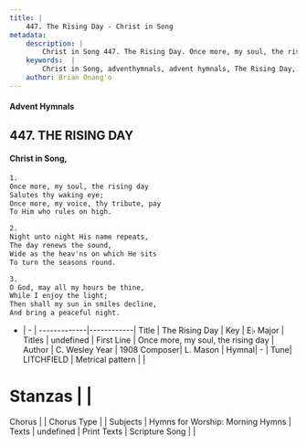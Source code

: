 ```yaml
---
title: |
    447. The Rising Day - Christ in Song
metadata:
    description: |
        Christ in Song 447. The Rising Day. Once more, my soul, the rising day Salutes thy waking eye; Once more, my voice, thy tribute, pay To Him who rules on high.
    keywords:  |
        Christ in Song, adventhymnals, advent hymnals, The Rising Day, Once more, my soul, the rising day. 
    author: Brian Onang'o
---
```


#### Advent Hymnals
## 447. THE RISING DAY
####  Christ in Song,

```txt
1.
Once more, my soul, the rising day
Salutes thy waking eye;
Once more, my voice, thy tribute, pay
To Him who rules on high.

2.
Night unto night His name repeats,
The day renews the sound,
Wide as the heav'ns on which He sits
To turn the seasons round.

3.
O God, may all my hours be thine,
While I enjoy the light;
Then shall my sun in smiles decline,
And bring a peaceful night.

```

- |   -  |
-------------|------------|
Title | The Rising Day |
Key | E♭ Major |
Titles | undefined |
First Line | Once more, my soul, the rising day |
Author | C. Wesley
Year | 1908
Composer| L. Mason |
Hymnal|  - |
Tune| LITCHFIELD |
Metrical pattern | |
# Stanzas |  |
Chorus |  |
Chorus Type |  |
Subjects | Hymns for Worship: Morning Hymns |
Texts | undefined |
Print Texts | 
Scripture Song |  |
    
